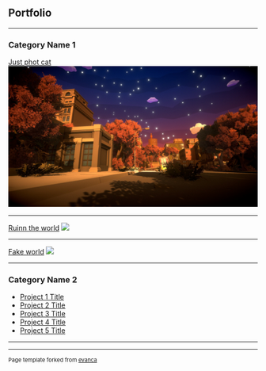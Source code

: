 ## Portfolio

---

### Category Name 1 

[Just phot cat](/sample_page)
<img src="images/Photo_Cat_Picture.png?raw=true"/>

---
[Ruinn the world](/pdf/sample_presentation.pdf)
<img src="images/Ruin_The_World_Picture.png?raw=true"/>

---
[Fake world](http://example.com/)
<img src="images/Fake_World_Picture.png?raw=true"/>

---

### Category Name 2

- [Project 1 Title](http://example.com/)
- [Project 2 Title](http://example.com/)
- [Project 3 Title](http://example.com/)
- [Project 4 Title](http://example.com/)
- [Project 5 Title](http://example.com/)

---




---
<p style="font-size:11px">Page template forked from <a href="https://github.com/evanca/quick-portfolio">evanca</a></p>
<!-- Remove above link if you don't want to attibute -->
